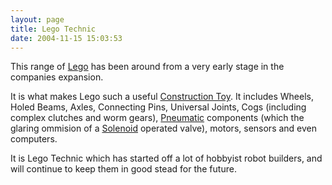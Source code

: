 ```yaml
---
layout: page
title: Lego Technic
date: 2004-11-15 15:03:53
---
```

<p>This range of <a class="wiki" href="/wiki/lego.html" title="The best known construction toy">Lego</a> has been around from a very early stage in the companies expansion.
</p>
<p>It is what makes Lego such a useful <a class="wiki" href="/wiki/construction_toy.html" title="Construction Toy">Construction Toy</a>.  It includes Wheels, Holed Beams, Axles, Connecting Pins, Universal Joints, Cogs (including complex clutches and worm gears), <a class="wiki" href="/wiki/pneumatic.html" title="Use of air to operate and power actuators">Pneumatic</a> components (which the glaring ommision of a <a class="wiki" href="/wiki/solenoid.html" title="Solenoid">Solenoid</a> operated valve), motors, sensors and even computers.
</p>
<p>It is Lego Technic which has started off a lot of hobbyist robot builders, and will continue to keep them in good stead for the future.
</p>
<p>
<br/>
</p>
